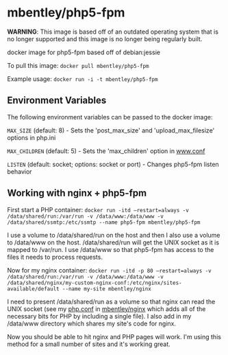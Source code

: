 # mbentley/php5-fpm

**WARNING**: This image is based off of an outdated operating system that is no longer supported and this image is no longer being regularly built.

docker image for php5-fpm
based off of debian:jessie

To pull this image:
`docker pull mbentley/php5-fpm`

Example usage:
`docker run -i -t mbentley/php5-fpm`

## Environment Variables
The following environment variables can be passed to the docker image:

`MAX_SIZE` (default: 8) - Sets the 'post_max_size' and 'upload_max_filesize' options in php.ini

`MAX_CHILDREN` (default: 5) - Sets the 'max_children' option in www.conf

`LISTEN` (default: socket; options: socket or port) - Changes php5-fpm listen behavior

## Working with nginx + php5-fpm

First start a PHP container:
`docker run -itd –restart=always -v /data/shared/run:/var/run -v /data/www:/data/www -v /data/shared/ssmtp:/etc/ssmtp --name php5-fpm mbentley/php5-fpm`

I use a volume to /data/shared/run on the host and then I also use a volume to /data/www on the host. /data/shared/run will get the UNIX socket as it is mapped to /var/run. I use /data/www so that php5-fpm has access to the files it needs to process requests.

Now for my nginx container:
`docker run -itd -p 80 –restart=always -v /data/shared/run:/var/run -v /data/www:/data/www -v /data/shared/nginx/my-custom-nginx-conf:/etc/nginx/sites-available/default --name my-site mbentley/nginx`

I need to present /data/shared/run as a volume so that nginx can read the UNIX socket (see my [php.conf](https://github.com/mbentley/docker-nginx/blob/master/php.conf) in [mbentley/nginx](https://github.com/mbentley/docker-php5-fpm) which adds all of the necessary bits for PHP by including a single file). I also add in my /data/www directory which shares my site's code for nginx.

Now you should be able to hit nginx and PHP pages will work. I'm using this method for a small number of sites and it's working great.
